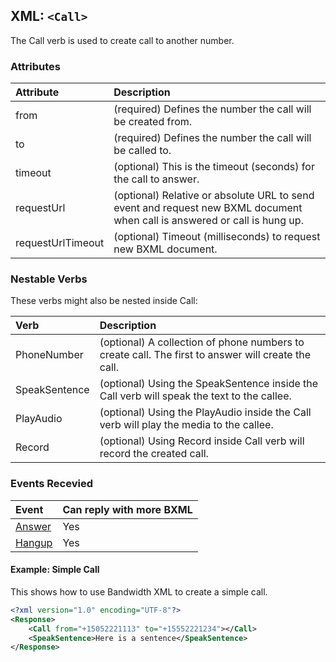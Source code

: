 
## XML: `<Call>`

The Call verb is used to create call to another number.

### Attributes

| Attribute         | Description                                                                                                               |
|:------------------|:--------------------------------------------------------------------------------------------------------------------------|
| from              | (required) Defines the number the call will be created from.                                                              |
| to                | (required) Defines the number the call will be called to.                                                                 |
| timeout           | (optional) This is the timeout (seconds) for the call to answer.                                                          |
| requestUrl        | (optional) Relative or absolute URL to send event and request new BXML document when call is answered or call is hung up. |
| requestUrlTimeout | (optional) Timeout (milliseconds) to request new BXML document.                                                           |

### Nestable Verbs
These verbs might also be nested inside Call:

| Verb          | Description                                                                                        |
|:--------------|:---------------------------------------------------------------------------------------------------|
| PhoneNumber   | (optional) A collection of phone numbers to create call. The first to answer will create the call. |
| SpeakSentence | (optional) Using the SpeakSentence inside the Call verb will speak the text to the callee.         |
| PlayAudio     | (optional) Using the PlayAudio inside the Call verb will play the media to the callee.             |
| Record        | (optional) Using Record inside Call verb will record the created call.                             |


### Events Recevied

| Event                      | Can reply with more BXML |
|:---------------------------|:-------------------------|
| [Answer](events/answer.md) | Yes                      |
| [Hangup](events/hangup.md) | Yes                      |


#### Example: Simple Call


This shows how to use Bandwidth XML to create a simple call.

```XML
<?xml version="1.0" encoding="UTF-8"?>
<Response>
	<Call from="+15052221113" to="+15552221234"></Call>
	<SpeakSentence>Here is a sentence</SpeakSentence>
</Response>
```


